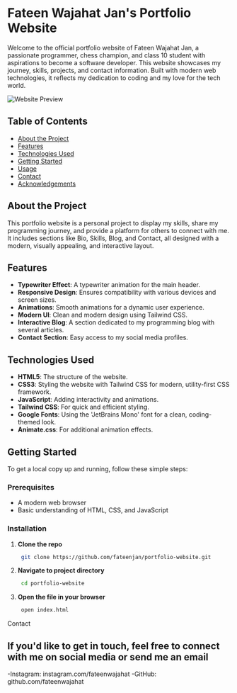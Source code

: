 # Fateen Wajahat Jan's Portfolio Website

Welcome to the official portfolio website of Fateen Wajahat Jan, a passionate programmer, chess champion, and class 10 student with aspirations to become a software developer. This website showcases my journey, skills, projects, and contact information. Built with modern web technologies, it reflects my dedication to coding and my love for the tech world.

![Website Preview](path_to_your_screenshot.png)

## Table of Contents
- [About the Project](#about-the-project)
- [Features](#features)
- [Technologies Used](#technologies-used)
- [Getting Started](#getting-started)
- [Usage](#usage)
- [Contact](#contact)
- [Acknowledgements](#acknowledgements)

## About the Project

This portfolio website is a personal project to display my skills, share my programming journey, and provide a platform for others to connect with me. It includes sections like Bio, Skills, Blog, and Contact, all designed with a modern, visually appealing, and interactive layout.

## Features

- **Typewriter Effect**: A typewriter animation for the main header.
- **Responsive Design**: Ensures compatibility with various devices and screen sizes.
- **Animations**: Smooth animations for a dynamic user experience.
- **Modern UI**: Clean and modern design using Tailwind CSS.
- **Interactive Blog**: A section dedicated to my programming blog with several articles.
- **Contact Section**: Easy access to my social media profiles.

## Technologies Used

- **HTML5**: The structure of the website.
- **CSS3**: Styling the website with Tailwind CSS for modern, utility-first CSS framework.
- **JavaScript**: Adding interactivity and animations.
- **Tailwind CSS**: For quick and efficient styling.
- **Google Fonts**: Using the 'JetBrains Mono' font for a clean, coding-themed look.
- **Animate.css**: For additional animation effects.

## Getting Started

To get a local copy up and running, follow these simple steps:

### Prerequisites

- A modern web browser
- Basic understanding of HTML, CSS, and JavaScript

### Installation

1. **Clone the repo**
   ```sh
    git clone https://github.com/fateenjan/portfolio-website.git
2. **Navigate to project directory**
   ```sh
    cd portfolio-website
3. **Open the file in your browser**
   ```sh 
    open index.html
Contact

## If you'd like to get in touch, feel free to connect with me on social media or send me an email

   -Instagram: instagram.com/fateenwajahat
   -GitHub: github.com/fateenwajahat
